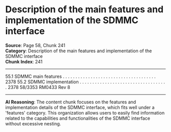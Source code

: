 # Description of the main features and implementation of the SDMMC interface

**Source**: Page 58, Chunk 241  
**Category**: Description of the main features and implementation of the SDMMC interface  
**Chunk Index**: 241

---

55.1 SDMMC main features . . . . . . . . . . . . . . . . . . . . . . . . . . . . . . . . . . . . . 2378
55.2 SDMMC implementation . . . . . . . . . . . . . . . . . . . . . . . . . . . . . . . . . . . 2378
58/3353 RM0433 Rev 8

---

**AI Reasoning**: The content chunk focuses on the features and implementation details of the SDMMC interface, which fits well under a 'features' category. This organization allows users to easily find information related to the capabilities and functionalities of the SDMMC interface without excessive nesting.
